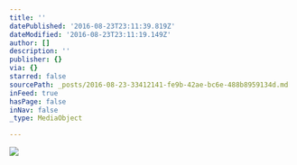 ```yaml
---
title: ''
datePublished: '2016-08-23T23:11:39.819Z'
dateModified: '2016-08-23T23:11:19.149Z'
author: []
description: ''
publisher: {}
via: {}
starred: false
sourcePath: _posts/2016-08-23-33412141-fe9b-42ae-bc6e-488b8959134d.md
inFeed: true
hasPage: false
inNav: false
_type: MediaObject

---
```

![](https://the-grid-user-content.s3-us-west-2.amazonaws.com/d10a9eb5-eb9e-4127-9e07-e7046d4c363e.jpg)